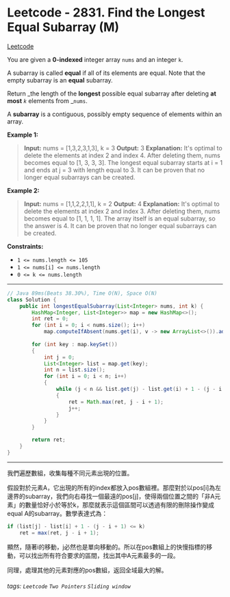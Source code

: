 # Leetcode - 2831. Find the Longest Equal Subarray (M)

[Leetcode](https://leetcode.com/problems/find-the-longest-equal-subarray/)

You are given a **0-indexed** integer array `nums` and an integer `k`.

A subarray is called **equal** if all of its elements are equal. Note that the empty subarray is an **equal** subarray.

Return _the length of the **longest** possible equal subarray after deleting **at most** _`k`_ elements from _`nums`.

A **subarray** is a contiguous, possibly empty sequence of elements within an array.

**Example 1:**

> **Input:** nums = [1,3,2,3,1,3], k = 3
> **Output:** 3
> **Explanation:** It's optimal to delete the elements at index 2 and index 4.
> After deleting them, nums becomes equal to [1, 3, 3, 3].
> The longest equal subarray starts at i = 1 and ends at j = 3 with length equal to 3.
> It can be proven that no longer equal subarrays can be created.

**Example 2:**

> **Input:** nums = [1,1,2,2,1,1], k = 2
> **Output:** 4
> **Explanation:** It's optimal to delete the elements at index 2 and index 3.
> After deleting them, nums becomes equal to [1, 1, 1, 1].
> The array itself is an equal subarray, so the answer is 4.
> It can be proven that no longer equal subarrays can be created.

**Constraints:**

-   `1 <= nums.length <= 105`
-   `1 <= nums[i] <= nums.length`
-   `0 <= k <= nums.length`

---
```java
// Java 89ms(Beats 38.30%), Time O(N), Space O(N)
class Solution {
    public int longestEqualSubarray(List<Integer> nums, int k) {
        HashMap<Integer, List<Integer>> map = new HashMap<>();
        int ret = 0;
        for (int i = 0; i < nums.size(); i++)
            map.computeIfAbsent(nums.get(i), v -> new ArrayList<>()).add(i);
        
        for (int key : map.keySet())
        {
            int j = 0;
            List<Integer> list = map.get(key);
            int n = list.size();
            for (int i = 0; i < n; i++)
            {
                while (j < n && list.get(j) - list.get(i) + 1 - (j - i + 1) <= k)
                {
                    ret = Math.max(ret, j - i + 1);
                    j++;
                }
            }
        }

        return ret;
    }
}
```
---

我們遍歷數組，收集每種不同元素出現的位置。

假設對於元素A，它出現的所有的index都放入pos數組裡。那麼對於以pos[i]為左邊界的subarray，我們向右尋找一個最遠的pos[j]，使得兩個位置之間的「非A元素」的數量恰好小於等於k，那麼就表示這個區間可以透過有限的刪除操作變成equal A的subarray。數學表達式為：

```java
if (list[j] - list[i] + 1 - (j - i + 1) <= k)
    ret = max(ret, j - i + 1);
```

顯然，隨著i的移動，j必然也是單向移動的。所以在pos數組上的快慢指標的移動，可以找出所有符合要求的區間，找出其中A元素最多的一段。

同理，處理其他的元素對應的pos數組，返回全域最大的解。


###### tags: `Leetcode` `Two Pointers` `Sliding window`